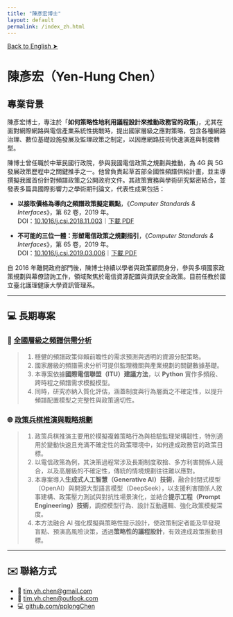 ```yaml
---
title: "陳彥宏博士"
layout: default
permalink: /index_zh.html
---
```


[Back to English ➤](index.html)

# 陳彥宏（Yen-Hung Chen）
## 專業背景
陳彥宏博士，專注於「**如何策略性地利用議程設計來推動政務官的政策**」，尤其在面對網際網路與電信產業系統性挑戰時，提出國家層級之應對策略，包含各種網路治理、數位基礎設施發展及監理政策之制定，以因應網路技術快速演進與制度轉型。

陳博士曾任職於中華民國行政院，參與我國電信政策之規劃與推動，為 4G 與 5G 發展政策歷程中之關鍵推手之一。他曾負責起草首部全國性頻譜供給計畫，並主導撰擬我國首份針對頻譜政策之公開政府文件。其政策實務與學術研究緊密結合，並發表多篇具國際影響力之學術期刊論文，代表性成果包括：

- **以接取價格為導向之頻譜政策擬定觀點**，《*Computer Standards & Interfaces*》，第 62 卷，2019 年。  
  DOI：[10.1016/j.csi.2018.11.003](https://doi.org/10.1016/j.csi.2018.11.003)｜[下載 PDF](j.csi.2018.11.003.pdf)

- **不可能的三位一體：形塑電信政策之規劃指引**，《*Computer Standards & Interfaces*》，第 65 卷，2019 年。  
  DOI：[10.1016/j.csi.2019.03.006](https://doi.org/10.1016/j.csi.2019.03.006)｜[下載 PDF](j.csi.2019.03.006.pdf)

自 2016 年離開政府部門後，陳博士持續以學者與政策顧問身分，參與多項國家政策規劃與幕僚諮詢工作，領域聚焦於電信資源配置與資訊安全政策。目前任教於國立臺北護理健康大學資訊管理系。

---

## 💻 長期專案

### 🔧 [全國層級之頻譜供需分析](#)

> 1. 穩健的頻譜政策仰賴前瞻性的需求預測與透明的資源分配策略。  
> 2. 國家層級的頻譜需求分析可提供監理機關與產業規劃的關鍵數據基礎。  
> 3. 本專案依據**國際電信聯盟（ITU）建議方法**，以 **Python** 實作多頻段、跨時程之頻譜需求模擬模型。  
> 4. 同時，研究亦納入質化評估，涵蓋制度與行為層面之不確定性，以提升頻譜配置模型之完整性與政策適切性。

### 🌐 [政策兵棋推演與戰略規劃](#)

> 1. 政策兵棋推演主要用於模擬複雜策略行為與檢驗監理架構韌性，特別適用於變動快速且充滿不確定性的政策環境中，如何達成政務官的政策目標。  
> 2. 以電信政策為例，其決策過程常涉及長期制度取捨、多方利害關係人競合，以及高層級的不確定性，傳統的情境規劃往往難以應對。  
> 3. 本專案導入**生成式人工智慧（Generative AI）技術**，融合封閉式模型（OpenAI）與開源大型語言模型（DeepSeek），以支援利害關係人敘事建構、政策壓力測試與對抗性場景演化，並結合**提示工程（Prompt Engineering）技術**，調控模型行為、設計互動邏輯、強化政策模擬深度。  
> 4. 本方法融合 AI 強化模擬與策略性提示設計，使政策制定者能及早發現盲點、預演高風險決策，透過**策略性的議程設計**，有效達成政策推動目標。

---

## ✉️ 聯絡方式

- 📧 [tim.yh.chen@gmail.com](mailto:tim.yh.chen@gmail.com)  
- 📧 [tim.yh.chen@outlook.com](mailto:tim.yh.chen@outlook.com)  
- 💻 [github.com/pplongChen](https://github.com/pplongChen)
